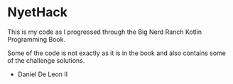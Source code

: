 # NyetHack
This is my code as I progressed through the Big Nerd Ranch Kotlin Programming Book.

Some of the code is not exactly as it is in the book and also contains some of the challenge solutions.

- Daniel De Leon II

